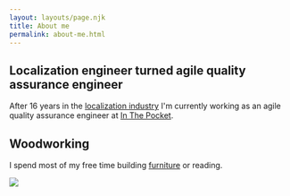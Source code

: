 ```yaml
---
layout: layouts/page.njk
title: About me
permalink: about-me.html
---
```

## Localization engineer turned agile quality assurance engineer

After 16 years in the [localization industry](https://www.yamagata-europe.com/) I'm currently working as an agile quality assurance engineer at [In The Pocket](https://inthepocket.com/).

## Woodworking

I spend most of my free time building [furniture](/tags/woodworking/) or reading.

![](/images/me.png)
